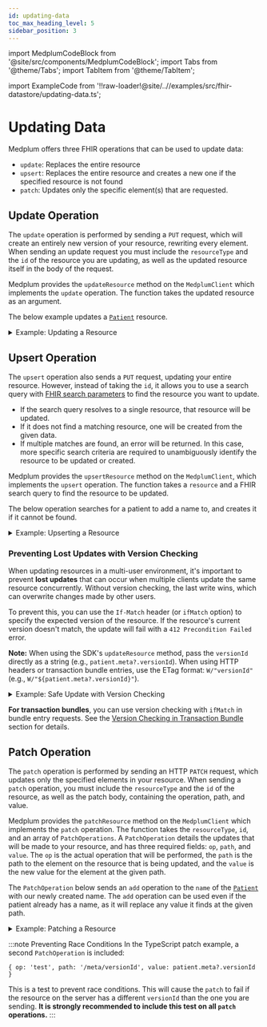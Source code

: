 ```yaml
---
id: updating-data
toc_max_heading_level: 5
sidebar_position: 3
---
```


import MedplumCodeBlock from '@site/src/components/MedplumCodeBlock';
import Tabs from '@theme/Tabs';
import TabItem from '@theme/TabItem';

import ExampleCode from '!!raw-loader!@site/..//examples/src/fhir-datastore/updating-data.ts';

# Updating Data

Medplum offers three FHIR operations that can be used to update data:

- `update`: Replaces the entire resource
- `upsert`: Replaces the entire resource and creates a new one if the specified resource is not found
- `patch`: Updates only the specific element(s) that are requested.

## Update Operation

The `update` operation is performed by sending a `PUT` request, which will create an entirely new version of your resource, rewriting every element. When sending an update request you must include the `resourceType` and the `id` of the resource you are updating, as well as the updated resource itself in the body of the request.

Medplum provides the `updateResource` method on the `MedplumClient` which implements the `update` operation. The function takes the updated resource as an argument.

The below example updates a [`Patient`](/docs/api/fhir/resources/patient) resource.

<details>
<summary>Example: Updating a Resource</summary>
<Tabs groupId="language">
  <TabItem value="ts" label="Typescript">
    <MedplumCodeBlock language="ts" selectBlocks="updateTs">
      {ExampleCode}
    </MedplumCodeBlock>
  </TabItem>
  <TabItem value="cli" label="CLI">
    <MedplumCodeBlock language="bash" selectBlocks="updateCli">
      {ExampleCode}
    </MedplumCodeBlock>
  </TabItem>
  <TabItem value="curl" label="cURL">
    <MedplumCodeBlock language="bash" selectBlocks="updateCurl">
      {ExampleCode}
    </MedplumCodeBlock>
  </TabItem>
</Tabs>
</details>

## Upsert Operation

The `upsert` operation also sends a `PUT` request, updating your entire resource. However, instead of taking the `id`, it allows you to use a search query with [FHIR search parameters](/docs/search/basic-search#search-parameters) to find the resource you want to update.

- If the search query resolves to a single resource, that resource will be updated.
- If it does not find a matching resource, one will be created from the given data.
- If multiple matches are found, an error will be returned. In this case, more specific search criteria are required to unambiguously identify the resource to be updated or created.

Medplum provides the `upsertResource` method on the `MedplumClient`, which implements the `upsert` operation. The function takes a `resource` and a FHIR search query to find the resource to be updated.

The below operation searches for a patient to add a name to, and creates it if it cannot be found.

<details>
<summary>Example: Upserting a Resource</summary>
<Tabs groupId="language">
  <TabItem value="ts" label="Typescript">
    <MedplumCodeBlock language="ts" selectBlocks="upsertTs">
      {ExampleCode}
    </MedplumCodeBlock>
  </TabItem>
  <TabItem value="cli" label="CLI">
    <MedplumCodeBlock language="bash" selectBlocks="upsertCli">
      {ExampleCode}
    </MedplumCodeBlock>
  </TabItem>
  <TabItem value="curl" label="cURL">
    <MedplumCodeBlock language="bash" selectBlocks="upsertCurl">
      {ExampleCode}
    </MedplumCodeBlock>
  </TabItem>
</Tabs>
</details>

### Preventing Lost Updates with Version Checking

When updating resources in a multi-user environment, it's important to prevent **lost updates** that can occur when multiple clients update the same resource concurrently. Without version checking, the last write wins, which can overwrite changes made by other users.

To prevent this, you can use the `If-Match` header (or `ifMatch` option) to specify the expected version of the resource. If the resource's current version doesn't match, the update will fail with a `412 Precondition Failed` error.

**Note:** When using the SDK's `updateResource` method, pass the `versionId` directly as a string (e.g., `patient.meta?.versionId`). When using HTTP headers or transaction bundle entries, use the ETag format: `W/"versionId"` (e.g., `W/"${patient.meta?.versionId}"`).

<details>
<summary>Example: Safe Update with Version Checking</summary>
<Tabs groupId="language">
  <TabItem value="ts" label="Typescript">
    <MedplumCodeBlock language="ts" selectBlocks="safeUpdateTs">
      {ExampleCode}
    </MedplumCodeBlock>
  </TabItem>
  <TabItem value="curl" label="cURL">
    <MedplumCodeBlock language="bash" selectBlocks="safeUpdateCurl">
      {ExampleCode}
    </MedplumCodeBlock>
  </TabItem>
</Tabs>
</details>

**For transaction bundles**, you can use version checking with `ifMatch` in bundle entry requests. See the [Version Checking in Transaction Bundle](/docs/fhir-datastore/fhir-batch-requests#preventing-lost-updates-with-version-checking) section for details.


## Patch Operation

The `patch` operation is performed by sending an HTTP `PATCH` request, which updates only the specified elements in your resource. When sending a `patch` operation, you must include the `resourceType` and the `id` of the resource, as well as the patch body, containing the operation, path, and value.

Medplum provides the `patchResource` method on the `MedplumClient` which implements the `patch` operation. The function takes the `resourceType`, `id`, and an array of `PatchOperations`. A `PatchOperation` details the updates that will be made to your resource, and has three required fields: `op`, `path`, and `value`. The `op` is the actual operation that will be performed, the `path` is the path to the element on the resource that is being updated, and the `value` is the new value for the element at the given path.

The `PatchOperation` below sends an `add` operation to the `name` of the [`Patient`](/docs/api/fhir/resources/patient) with our newly created name. The `add` operation can be used even if the patient already has a name, as it will replace any value it finds at the given path.

<details>
<summary>Example: Patching a Resource</summary>
<Tabs groupId="language">
  <TabItem value="ts" label="Typescript">
    <MedplumCodeBlock language="ts" selectBlocks="patchTs">
      {ExampleCode}
    </MedplumCodeBlock>
  </TabItem>
  <TabItem value="cli" label="CLI">
    <MedplumCodeBlock language="bash" selectBlocks="patchCli">
      {ExampleCode}
    </MedplumCodeBlock>
  </TabItem>
  <TabItem value="curl" label="cURL">
    <MedplumCodeBlock language="bash" selectBlocks="patchCurl">
      {ExampleCode}
    </MedplumCodeBlock>
  </TabItem>
</Tabs>
</details>

:::note Preventing Race Conditions
In the TypeScript patch example, a second `PatchOperation` is included:

`{ op: 'test', path: '/meta/versionId', value: patient.meta?.versionId }`

This is a test to prevent race conditions. This will cause the `patch` to fail if the resource on the server has a different `versionId` than the one you are sending. **It is strongly recommended to include this test on all `patch` operations.**
:::
